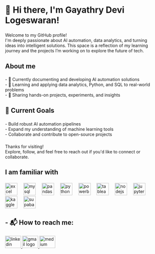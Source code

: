 <h1 align="left">👋 Hi there, I'm Gayathry Devi Logeswaran!</h1>

###

<p align="left">Welcome to my GitHub profile!<br>I'm deeply passionate about AI automation, data analytics, and turning ideas into intelligent solutions. This space is a reflection of my learning journey and the projects I’m working on to explore the future of tech.</p>

###

<h2 align="left">About me</h2>

###

<p align="left">- 🤖 Currently documenting and developing AI automation solutions<br>- 🧠 Learning and applying data analytics, Python, and SQL to real-world problems<br>- 📂 Sharing hands-on projects, experiments, and insights</p>

###

<h2 align="left">🚀 Current Goals</h2>

###

<p align="left">- Build robust AI automation pipelines<br>- Expand my understanding of machine learning tools<br>- Collaborate and contribute to open-source projects</p>

###

<p align="left">Thanks for visiting! <br>Explore, follow, and feel free to reach out if you'd like to connect or collaborate.</p>

###

<h2 align="left">I am familiar with</h2>

###

<div align="left">
  <img src= "https://img.icons8.com/?size=100&id=117561&format=png&color=000000" height= "40" alt= "excel logo"  />
  <img width="12" />
  <img src="https://cdn.simpleicons.org/mysql/4479A1" height="40" alt="mysql logo"  />
  <img width="12" />
   <img src="https://cdn.simpleicons.org/pandas/150458" height="40" alt="pandas logo"  />
  <img width="12" />
   <img src="https://cdn.simpleicons.org/python/3776AB" height="40" alt="python logo"  />
  <img width="12" />
   <img src="https://img.icons8.com/?size=100&id=qYfwpsRXEcpc&format=png&color=000000" height="40" alt="powerbi logo"  />
  <img width="12" />
  <img src="https://img.icons8.com/?size=100&id=9Kvi1p1F0tUo&format=png&color=000000" height="40" alt="tableau logo"  />
  <img width="12" />
  <img src="https://cdn.simpleicons.org/nodedotjs/339933" height="40" alt="nodejs logo"  />
  <img width="12" />
  <img src="https://cdn.simpleicons.org/jupyter/F37626" height="40" alt="jupyter logo"  />
  <img width="12" />
  <img src="https://cdn.simpleicons.org/kaggle/20BEFF" height="40" alt="kaggle logo"  />
  <img width="12" />
  <img src="https://cdn.simpleicons.org/supabase/3ECF8E" height="40" alt="supabase logo"  />
</div>

###

<h2 align="left">- 📬 How to reach me:</h2>

###

<div align="left">
  <a href="www.linkedin.com/in/gayathry-devi-logeswaran" target="_blank">
    <img src="https://raw.githubusercontent.com/maurodesouza/profile-readme-generator/master/src/assets/icons/social/linkedin/default.svg" width="52" height="40" alt="linkedin logo"  />
  </a>
  <a href="baaladevi@gmail.com" target="_blank">
    <img src="https://raw.githubusercontent.com/maurodesouza/profile-readme-generator/master/src/assets/icons/social/gmail/default.svg" width="52" height="40" alt="gmail logo"  />
  </a>
  <a href="https://medium.com/@ramdevjegan" target="_blank">
    <img src="https://img.icons8.com/?size=100&id=GCFsv1L11D1z&format=png&color=000000" width="52" height="40" alt="medium logo"  />
  </a>
</div>

